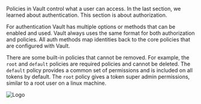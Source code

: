 Policies in Vault control what a user can access. In the last section, we learned about authentication. This section is about authorization.

For authentication Vault has multiple options or methods that can be enabled and used. Vault always uses the same format for both authorization and policies. All auth methods map identities back to the core policies that are configured with Vault.

There are some built-in policies that cannot be removed. For example, the `root` and `default` policies are required policies and cannot be deleted. The `default` policy provides a common set of permissions and is included on all tokens by default. The `root` policy gives a token super admin permissions, similar to a root user on a linux machine.

<img src="https://education-yh.s3-us-west-2.amazonaws.com/Vault_Icon_FullColor.png" alt="Logo"/>
